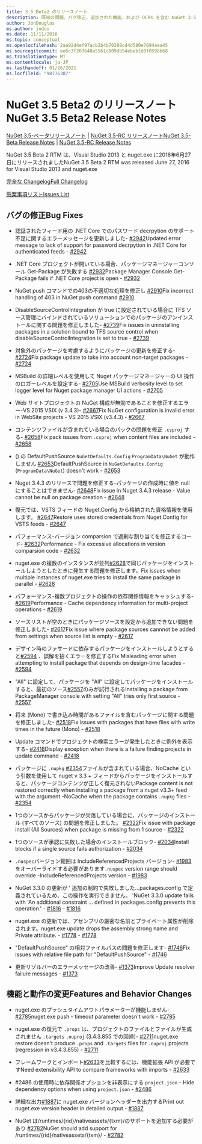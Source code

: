 ```yaml
---
title: 3.5 Beta2 のリリースノート
description: 既知の問題、バグ修正、追加された機能、および DCRs を含む NuGet 3.5 Beta 2 のリリースノート。
author: JonDouglas
ms.author: jodou
ms.date: 11/11/2016
ms.topic: conceptual
ms.openlocfilehash: 2aa92d4ef97acb2b4b70388cd4d580e7094aea45
ms.sourcegitcommit: ee6c3f203648a5561c809db54ebeb1d0f0598b68
ms.translationtype: MT
ms.contentlocale: ja-JP
ms.lasthandoff: 01/26/2021
ms.locfileid: "98776387"
---
```

# <a name="nuget-35-beta2-release-notes"></a><span data-ttu-id="7a5f9-103">NuGet 3.5 Beta2 のリリースノート</span><span class="sxs-lookup"><span data-stu-id="7a5f9-103">NuGet 3.5 Beta2 Release Notes</span></span>

<span data-ttu-id="7a5f9-104">[NuGet 3.5-ベータリリースノート](../release-notes/nuget-3.5-Beta.md)  | [NuGet 3.5-RC リリースノート](../release-notes/nuget-3.5-RC.md)</span><span class="sxs-lookup"><span data-stu-id="7a5f9-104">[NuGet 3.5-Beta Release Notes](../release-notes/nuget-3.5-Beta.md) | [NuGet 3.5-RC Release Notes](../release-notes/nuget-3.5-RC.md)</span></span>

<span data-ttu-id="7a5f9-105">NuGet 3.5 Beta 2 RTM は、Visual Studio 2013 と nuget.exe に2016年6月27日にリリースされました</span><span class="sxs-lookup"><span data-stu-id="7a5f9-105">NuGet 3.5 Beta 2 RTM was released June 27, 2016 for Visual Studio 2013 and nuget.exe</span></span>

[<span data-ttu-id="7a5f9-106">完全な Changelog</span><span class="sxs-lookup"><span data-stu-id="7a5f9-106">Full Changelog</span></span>](https://github.com/NuGet/NuGet.Client/compare/release-3.5.0-beta...release-3.5.0-beta2)

[<span data-ttu-id="7a5f9-107">懸案事項リスト</span><span class="sxs-lookup"><span data-stu-id="7a5f9-107">Issues List</span></span>](https://github.com/Nuget/Home/issues?q=is%3Aissue+milestone%3A%223.5+Beta2%22+is%3Aclosed)

## <a name="bug-fixes"></a><span data-ttu-id="7a5f9-108">バグの修正</span><span class="sxs-lookup"><span data-stu-id="7a5f9-108">Bug Fixes</span></span>

* <span data-ttu-id="7a5f9-109">認証されたフィード用の .NET Core でのパスワード decrpytion のサポート不足に関するエラーメッセージを更新しました- [#2942](https://github.com/NuGet/Home/issues/2942)</span><span class="sxs-lookup"><span data-stu-id="7a5f9-109">Updated error message to lack of support for password decrpytion in .NET Core for authenticated feeds  - [#2942](https://github.com/NuGet/Home/issues/2942)</span></span>

* <span data-ttu-id="7a5f9-110">.NET Core プロジェクトが開いている場合、パッケージマネージャーコンソール Get-Package が失敗する [#2932](https://github.com/NuGet/Home/issues/2932)</span><span class="sxs-lookup"><span data-stu-id="7a5f9-110">Package Manager Console Get-Package fails if .NET Core project is open - [#2932](https://github.com/NuGet/Home/issues/2932)</span></span>

* <span data-ttu-id="7a5f9-111">NuGet push コマンドでの403の不適切な処理を修正し [#2910](https://github.com/NuGet/Home/issues/2910)</span><span class="sxs-lookup"><span data-stu-id="7a5f9-111">Fix incorrect handling of 403 in NuGet push command [#2910](https://github.com/NuGet/Home/issues/2910)</span></span>

* <span data-ttu-id="7a5f9-112">DisableSourceControlIntegration が true に設定されている場合に TFS ソース管理にバインドされているソリューションでのパッケージのアンインストールに関する問題を修正しました- [#2739](https://github.com/NuGet/Home/issues/2739)</span><span class="sxs-lookup"><span data-stu-id="7a5f9-112">Fix issues in uninstalling packages in a solution bound to TFS source control when disableSourceControlIntegration is set to true - [#2739](https://github.com/NuGet/Home/issues/2739)</span></span>

* <span data-ttu-id="7a5f9-113">対象外のパッケージを考慮するようにパッケージの更新を修正する- [#2724](https://github.com/NuGet/Home/issues/2724)</span><span class="sxs-lookup"><span data-stu-id="7a5f9-113">Fix package update to take into account non-target packages - [#2724](https://github.com/NuGet/Home/issues/2724)</span></span>

* <span data-ttu-id="7a5f9-114">MSBuild の詳細レベルを使用して Nuget パッケージマネージャーの UI 操作のロガーレベルを設定する- [#2705](https://github.com/NuGet/Home/issues/2705)</span><span class="sxs-lookup"><span data-stu-id="7a5f9-114">Use MSBuild verbosity level to set logger level for Nuget package manager UI actions - [#2705](https://github.com/NuGet/Home/issues/2705)</span></span>

* <span data-ttu-id="7a5f9-115">Web サイトプロジェクトの NuGet 構成が無効であることを修正するエラー-VS 2015 VSIX (v 3.4.3)- [#2667](https://github.com/NuGet/Home/issues/2667)</span><span class="sxs-lookup"><span data-stu-id="7a5f9-115">Fix NuGet configuration is invalid error in WebSite projects - VS 2015 VSIX (v3.4.3) - [#2667](https://github.com/NuGet/Home/issues/2667)</span></span>

* <span data-ttu-id="7a5f9-116">コンテンツファイルが含まれている場合のパックの問題を修正 `.csproj` する- [#2658](https://github.com/NuGet/Home/issues/2658)</span><span class="sxs-lookup"><span data-stu-id="7a5f9-116">Fix pack issues from `.csproj` when content files are included - [#2658](https://github.com/NuGet/Home/issues/2658)</span></span>

* <span data-ttu-id="7a5f9-117">() の DefaultPushSource `NuGetDefaults.Config` `ProgramData\NuGet` が動作しません [#2653](https://github.com/NuGet/Home/issues/2653)</span><span class="sxs-lookup"><span data-stu-id="7a5f9-117">DefaultPushSource in `NuGetDefaults.Config` (`ProgramData\NuGet`) doesn't work - [#2653](https://github.com/NuGet/Home/issues/2653)</span></span>

* <span data-ttu-id="7a5f9-118">Nuget 3.4.3 のリリースで問題を修正する-パッケージの作成時に値を null にすることはできません- [#2648](https://github.com/NuGet/Home/issues/2648)</span><span class="sxs-lookup"><span data-stu-id="7a5f9-118">Fix issue in Nuget 3.4.3 release - Value cannot be null on package creation - [#2648](https://github.com/NuGet/Home/issues/2648)</span></span>

* <span data-ttu-id="7a5f9-119">復元では、VSTS フィードの Nuget.Config から格納された資格情報を使用します。 [#2647](https://github.com/NuGet/Home/issues/2647)</span><span class="sxs-lookup"><span data-stu-id="7a5f9-119">Restore uses stored credentials from Nuget.Config for VSTS feeds - [#2647](https://github.com/NuGet/Home/issues/2647)</span></span>

* <span data-ttu-id="7a5f9-120">パフォーマンス-バージョン comparsion で過剰な割り当てを修正するコード- [#2632](https://github.com/NuGet/Home/issues/2632)</span><span class="sxs-lookup"><span data-stu-id="7a5f9-120">Performance - Fix excessive allocations in version comparsion code - [#2632](https://github.com/NuGet/Home/issues/2632)</span></span>

* <span data-ttu-id="7a5f9-121">nuget.exe の複数のインスタンスが並列[#2628](https://github.com/NuGet/Home/issues/2628)で同じパッケージをインストールしようとしたときに発生する問題を修正します。</span><span class="sxs-lookup"><span data-stu-id="7a5f9-121">Fix issues when multiple instances of nuget.exe tries to install the same package in parallel - [#2628](https://github.com/NuGet/Home/issues/2628)</span></span>

* <span data-ttu-id="7a5f9-122">パフォーマンス-複数プロジェクトの操作の依存関係情報をキャッシュする- [#2619](https://github.com/NuGet/Home/issues/2619)</span><span class="sxs-lookup"><span data-stu-id="7a5f9-122">Performance - Cache dependency information for multi-project operations - [#2619](https://github.com/NuGet/Home/issues/2619)</span></span>

* <span data-ttu-id="7a5f9-123">ソースリストが空のときにパッケージソースを設定から追加できない問題を修正しました- [#2617](https://github.com/NuGet/Home/issues/2617)</span><span class="sxs-lookup"><span data-stu-id="7a5f9-123">Fix issue where package sources cannnot be added from settings when source list is empty - [#2617](https://github.com/NuGet/Home/issues/2617)</span></span>

* <span data-ttu-id="7a5f9-124">デザイン時のファサードに依存するパッケージをインストールしようとすると[#2594](https://github.com/NuGet/Home/issues/2594) 、誤解を招くエラーを修正する</span><span class="sxs-lookup"><span data-stu-id="7a5f9-124">Fix Misleading error when attempting to install package that depends on design-time facades - [#2594](https://github.com/NuGet/Home/issues/2594)</span></span>

* <span data-ttu-id="7a5f9-125">"All" に設定して、パッケージを "All" に設定してパッケージをインストールすると、最初のソース[#2557](https://github.com/NuGet/Home/issues/2557)のみが試行される</span><span class="sxs-lookup"><span data-stu-id="7a5f9-125">Installing a package from PackageManager console with setting "All" tries only first source - [#2557](https://github.com/NuGet/Home/issues/2557)</span></span>

* <span data-ttu-id="7a5f9-126">将来 (Mono) で書き込み時間があるファイルを含むパッケージに関する問題を修正しました- [#2518](https://github.com/NuGet/Home/issues/2518)</span><span class="sxs-lookup"><span data-stu-id="7a5f9-126">Fix issues with packages that have files with write times in the future (Mono) - [#2518](https://github.com/NuGet/Home/issues/2518)</span></span>

* <span data-ttu-id="7a5f9-127">Update コマンドでプロジェクトの検索エラーが発生したときに例外を表示する- [#2418](https://github.com/NuGet/Home/issues/2418)</span><span class="sxs-lookup"><span data-stu-id="7a5f9-127">Display exception when there is a failure finding projects in update command - [#2418](https://github.com/NuGet/Home/issues/2418)</span></span>

* <span data-ttu-id="7a5f9-128">パッケージに `.nupkg` [#2354](https://github.com/NuGet/Home/issues/2354)ファイルが含まれている場合、NoCache という引数を使用して nuget v 3.3 + フィードからパッケージをインストールすると、パッケージコンテンツが正しく復元されない</span><span class="sxs-lookup"><span data-stu-id="7a5f9-128">Package content is not restored correctly when installing a package from a nuget v3.3+ feed with the argument -NoCache when the package contains `.nupkg` files - [#2354](https://github.com/NuGet/Home/issues/2354)</span></span>

* <span data-ttu-id="7a5f9-129">1つのソースからパッケージが欠落している場合に、パッケージのインストール (すべてのソース) の問題を修正しました。 [#2322](https://github.com/NuGet/Home/issues/2322)</span><span class="sxs-lookup"><span data-stu-id="7a5f9-129">Fix issue with package install (All Sources) when package is missing from 1 source - [#2322](https://github.com/NuGet/Home/issues/2322)</span></span>

* <span data-ttu-id="7a5f9-130">1つのソースが承認に失敗した場合のインストールブロック- [#2034](https://github.com/NuGet/Home/issues/2034)</span><span class="sxs-lookup"><span data-stu-id="7a5f9-130">Install blocks if a single source fails authorization - [#2034](https://github.com/NuGet/Home/issues/2034)</span></span>

* <span data-ttu-id="7a5f9-131">`.nuspec`バージョン範囲は IncludeReferencedProjects バージョン- [#1983](https://github.com/NuGet/Home/issues/1983)をオーバーライドする必要があります</span><span class="sxs-lookup"><span data-stu-id="7a5f9-131">`.nuspec` version range should override -IncludeReferencedProjects version - [#1983](https://github.com/NuGet/Home/issues/1983)</span></span>

* <span data-ttu-id="7a5f9-132">NuGet 3.3.0 の更新が ' 追加の制約で失敗しました...packages.config で定義されているため、この操作を実行できません。 '</span><span class="sxs-lookup"><span data-stu-id="7a5f9-132">NuGet 3.3.0 update fails with 'An additional constraint ... defined in packages.config prevents this operation.'</span></span><span data-ttu-id="7a5f9-133"> - [#1816](https://github.com/NuGet/Home/issues/1816)</span><span class="sxs-lookup"><span data-stu-id="7a5f9-133"> - [#1816](https://github.com/NuGet/Home/issues/1816)</span></span>

* <span data-ttu-id="7a5f9-134">nuget.exe の更新では、アセンブリの厳密な名前とプライベート属性が削除されます。</span><span class="sxs-lookup"><span data-stu-id="7a5f9-134">nuget.exe update drops the assembly strong name and Private attribute.</span></span><span data-ttu-id="7a5f9-135"> - [#1778](https://github.com/NuGet/Home/issues/1778)</span><span class="sxs-lookup"><span data-stu-id="7a5f9-135"> - [#1778](https://github.com/NuGet/Home/issues/1778)</span></span>

* <span data-ttu-id="7a5f9-136">"DefaultPushSource" の相対ファイルパスの問題を修正します- [#1746](https://github.com/NuGet/Home/issues/1746)</span><span class="sxs-lookup"><span data-stu-id="7a5f9-136">Fix issues with relative file path for "DefaultPushSource" - [#1746](https://github.com/NuGet/Home/issues/1746)</span></span>

* <span data-ttu-id="7a5f9-137">更新リゾルバーのエラーメッセージの改善- [#1373](https://github.com/NuGet/Home/issues/1373)</span><span class="sxs-lookup"><span data-stu-id="7a5f9-137">Improve Update resolver failure messages - [#1373](https://github.com/NuGet/Home/issues/1373)</span></span>

## <a name="features-and-behavior-changes"></a><span data-ttu-id="7a5f9-138">機能と動作の変更</span><span class="sxs-lookup"><span data-stu-id="7a5f9-138">Features and Behavior Changes</span></span>

* <span data-ttu-id="7a5f9-139">nuget.exe のプッシュタイムアウトパラメーターが機能しません- [#2785](https://github.com/NuGet/Home/issues/2785)</span><span class="sxs-lookup"><span data-stu-id="7a5f9-139">nuget.exe push - timeout parameter doesn't work  - [#2785](https://github.com/NuGet/Home/issues/2785)</span></span>

* <span data-ttu-id="7a5f9-140">nuget.exe の復元で `.props` は、プロジェクトのファイルとファイルが生成されません `.targets` `.nuproj` (3.4.3.855 での回帰)- [#2711](https://github.com/NuGet/Home/issues/2711)</span><span class="sxs-lookup"><span data-stu-id="7a5f9-140">nuget.exe restore doesn't produce `.props` and `.targets` files for `.nuproj` projects (regression in v3.4.3.855) - [#2711](https://github.com/NuGet/Home/issues/2711)</span></span>

* <span data-ttu-id="7a5f9-141">フレームワークとインポート[#2633](https://github.com/NuGet/Home/issues/2633)を比較するには、機能拡張 API が必要です</span><span class="sxs-lookup"><span data-stu-id="7a5f9-141">Need extensibility API to compare frameworks with imports - [#2633](https://github.com/NuGet/Home/issues/2633)</span></span>

* <span data-ttu-id="7a5f9-142">#2486 の使用時に依存関係オプションを非表示にする `project.json`  -  [](https://github.com/NuGet/Home/issues/2486)</span><span class="sxs-lookup"><span data-stu-id="7a5f9-142">Hide dependency options when using `project.json` - [#2486](https://github.com/NuGet/Home/issues/2486)</span></span>

* <span data-ttu-id="7a5f9-143">詳細な出力[#1887](https://github.com/NuGet/Home/issues/1887)に nuget.exe バージョンヘッダーを出力する</span><span class="sxs-lookup"><span data-stu-id="7a5f9-143">Print out nuget.exe version header in detailed output - [#1887](https://github.com/NuGet/Home/issues/1887)</span></span>

* <span data-ttu-id="7a5f9-144">NuGet は/runtimes/{rid}/nativeassets/{txm}/のサポートを追加する必要があり [#2782](https://github.com/NuGet/Home/issues/2782)</span><span class="sxs-lookup"><span data-stu-id="7a5f9-144">NuGet should add support for /runtimes/{rid}/nativeassets/{txm}/ - [#2782](https://github.com/NuGet/Home/issues/2782)</span></span>